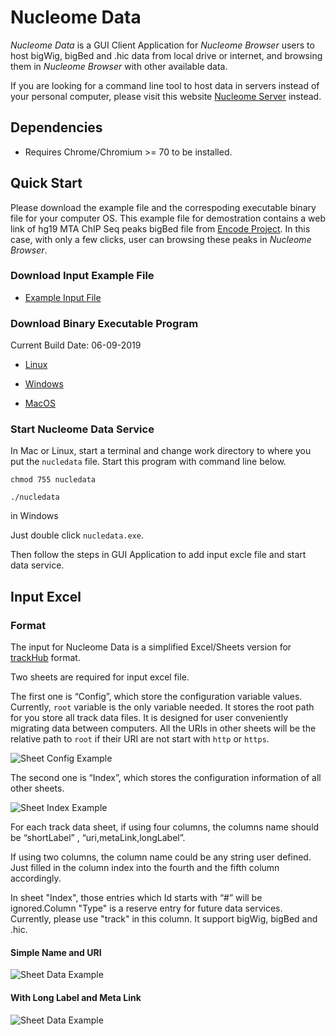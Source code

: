 # Nucleome Data

*Nucleome Data* is a GUI Client Application for *Nucleome Browser* users to host bigWig, bigBed and .hic data from local drive or internet, and browsing them in *Nucleome Browser* with other available data.

If you are looking for a command line tool to host data in servers instead of your personal computer, please visit this website [Nucleome Server](https://github.com/nucleome/nucleserver) instead.

## Dependencies

- Requires Chrome/Chromium >= 70 to be installed.

## Quick Start
Please download the example file and the correspoding executable binary file for your computer OS. This example file for demostration contains a web link of hg19 MTA ChIP Seq peaks bigBed file from [Encode Project](https://www.encodeproject.org/). In this case, with only a few clicks, user can browsing these peaks in *Nucleome Browser*.


### Download Input Example File
- [Example Input File](https://vis.nucleome.org/static/ndata/cnb.xlsx)

### Download Binary Executable Program

Current Build Date: 06-09-2019

- [Linux](https://vis.nucleome.org/static/nucledata/current/linux/nucledata)

- [Windows](https://vis.nucleome.org/static/nucledata/current/win64/nucledata.exe)

- [MacOS](https://vis.nucleome.org/static/nucledata/current/mac/nucledata)

### Start Nucleome Data Service

In Mac or Linux, start a terminal and change work directory to where you put the `nucledata` file. Start this program with command line below.

`chmod 755 nucledata`

`./nucledata`

in Windows 

Just double click `nucledata.exe`.

Then follow the steps in GUI Application to add input excle file and start data service.


## Input Excel 
### Format
The input for Nucleome Data is a simplified Excel/Sheets version for [trackHub](https://genome.ucsc.edu/goldenpath/help/hgTrackHubHelp.html) format. 

Two sheets are required for input excel file. 

The first one is “Config”,  which store the configuration variable values. Currently, `root` variable is the only variable needed. It stores the root path for you store all track data files. It is designed for user conveniently migrating data between computers. All the URIs in other sheets will be the relative path to `root` if their URI are not start with `http` or `https`.

![Sheet Config Example](https://nucleome.github.io/image/sheetConfig.png)

The second one is “Index”, which stores the configuration information of all other sheets.

![Sheet Index Example](https://nucleome.github.io/image/sheetIndex.png)

For each track data sheet, if using four columns, the columns name should be “shortLabel” , “uri,metaLink,longLabel”.

If using two columns, the column name could be any string user defined. Just filled in the column index into the fourth and the fifth column accordingly. 

In sheet "Index", those entries which Id starts with “#” will be ignored.Column "Type" is a reserve entry for future data services. Currently, please use "track" in this column. It support bigWig, bigBed and .hic.

#### Simple Name and URI
![Sheet Data Example](https://nucleome.github.io/image/sheetSimpleData.png)

#### With Long Label and Meta Link
![Sheet Data Example](https://nucleome.github.io/image/sheetData4.png)

